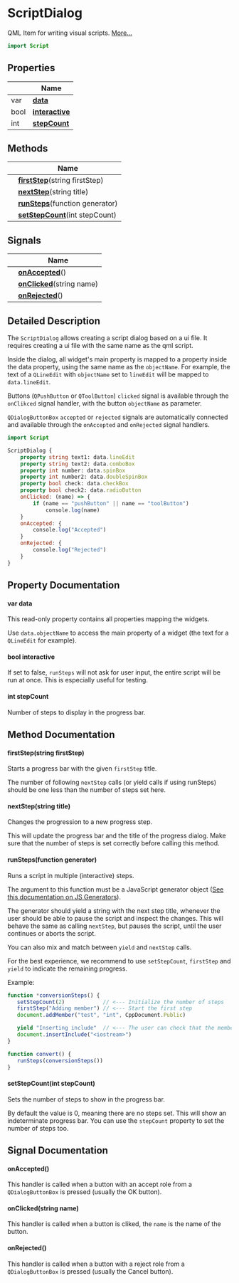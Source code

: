 # ScriptDialog

QML Item for writing visual scripts. [More...](#detailed-description)

```qml
import Script
```

## Properties

| | Name |
|-|-|
|var|**[data](#data)**|
|bool|**[interactive](#interactive)**|
|int|**[stepCount](#stepCount)**|

## Methods

| | Name |
|-|-|
||**[firstStep](#firstStep)**(string firstStep)|
||**[nextStep](#nextStep)**(string title)|
||**[runSteps](#runSteps)**(function generator)|
||**[setStepCount](#setStepCount)**(int stepCount)|

## Signals

| | Name |
|-|-|
||**[onAccepted](#onAccepted)**()|
||**[onClicked](#onClicked)**(string name)|
||**[onRejected](#onRejected)**()|

## Detailed Description

The `ScriptDialog` allows creating a script dialog based on a ui file. It requires creating a ui file with the same
name as the qml script.

Inside the dialog, all widget's main property is mapped to a property inside the data property, using the same
name as the `objectName`. For example, the text of a `QLineEdit` with `objectName` set to `lineEdit` will be mapped
to `data.lineEdit`.

Buttons (`QPushButton` or `QToolButton`) `clicked` signal is available through the `onClikced` signal handler, with
the button `objectName` as parameter.

`QDialogButtonBox` `accepted` or `rejected` signals are
automatically connected and available through the `onAccepted` and `onRejected` signal handlers.

```qml
import Script

ScriptDialog {
    property string text1: data.lineEdit
    property string text2: data.comboBox
    property int number: data.spinBox
    property int number2: data.doubleSpinBox
    property bool check: data.checkBox
    property bool check2: data.radioButton
    onClicked: (name) => {
        if (name == "pushButton" || name == "toolButton")
            console.log(name)
    }
    onAccepted: {
        console.log("Accepted")
    }
    onRejected: {
        console.log("Rejected")
    }
}
```

## Property Documentation

#### <a name="data"></a>var **data**

This read-only property contains all properties mapping the widgets.

Use `data.objectName` to access the main property of a widget (the text for a `QLineEdit` for example).

#### <a name="interactive"></a>bool **interactive**

If set to false, `runSteps` will not ask for user input, the entire script will be run at once.
This is especially useful for testing.

#### <a name="stepCount"></a>int **stepCount**

Number of steps to display in the progress bar.

## Method Documentation

#### <a name="firstStep"></a>**firstStep**(string firstStep)

Starts a progress bar with the given `firstStep` title.

The number of following `nextStep` calls (or yield calls if using runSteps) should be one less than the number of
steps set here.

#### <a name="nextStep"></a>**nextStep**(string title)

Changes the progression to a new progress step.

This will update the progress bar and the title of the progress dialog.
Make sure that the number of steps is set correctly before calling this method.

#### <a name="runSteps"></a>**runSteps**(function generator)

Runs a script in multiple (interactive) steps.

The argument to this function must be a JavaScript generator object
([See this documentation on JS
Generators](https://developer.mozilla.org/en-US/docs/Web/JavaScript/Reference/Global_Objects/Generator)).

The generator should yield a string with the next step title, whenever the user should be able to pause the script
and inspect the changes. This will behave the same as calling `nextStep`, but pauses the script, until the user
continues or aborts the script.

You can also mix and match between `yield` and `nextStep` calls.

For the best experience, we recommend to use `setStepCount`, `firstStep` and `yield` to indicate the remaining
progress.

Example:
```javascript
function *conversionSteps() {
   setStepCount(2)            // <--- Initialize the number of steps
   firstStep("Adding member") // <--- Start the first step
   document.addMember("test", "int", CppDocument.Public)

   yield "Inserting include"  // <--- The user can check that the member was inserted correctly
   document.insertInclude("<iostream>")
}

function convert() {
   runSteps(conversionSteps())
}
```

#### <a name="setStepCount"></a>**setStepCount**(int stepCount)

Sets the number of steps to show in the progress bar.

By default the value is 0, meaning there are no steps set. This will show an indeterminate progress bar. You can use
the `stepCount` property to set the number of steps too.

## Signal Documentation

#### <a name="onAccepted"></a>**onAccepted**()

This handler is called when a button with an accept role from a `QDialogButtonBox` is pressed (usually the OK
button).

#### <a name="onClicked"></a>**onClicked**(string name)

This handler is called when a button is cliked, the `name` is the name of the button.

#### <a name="onRejected"></a>**onRejected**()

This handler is called when a button with a reject role from a `QDialogButtonBox` is pressed (usually the Cancel
button).
